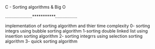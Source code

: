 C - Sorting algorithms & Big O

......................***********..................

implementation of sorting algorithm and thier time complexity
0- sorting integrs using bubble sorting algorithm
1-sorting double linked list using insertion sorting algorithm
2- sorting integrrs using selection sorting algorithm
3- quick sorting algorithm

